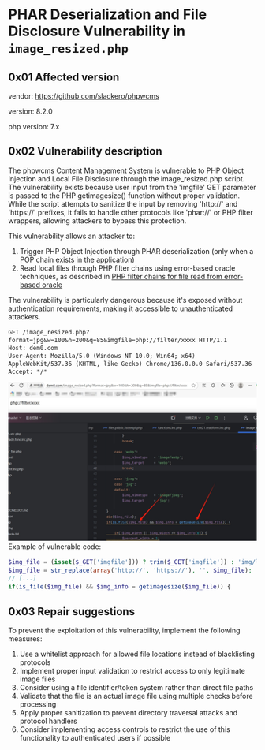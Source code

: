 # PHAR Deserialization and File Disclosure Vulnerability in `image_resized.php`

## 0x01 Affected version
vendor: https://github.com/slackero/phpwcms

version: 8.2.0

php version: 7.x

## 0x02 Vulnerability description

The phpwcms Content Management System is vulnerable to PHP Object Injection and Local File Disclosure through the image_resized.php script. The vulnerability exists because user input from the 'imgfile' GET parameter is passed to the PHP getimagesize() function without proper validation. While the script attempts to sanitize the input by removing 'http://' and 'https://' prefixes, it fails to handle other protocols like 'phar://' or PHP filter wrappers, allowing attackers to bypass this protection.

This vulnerability allows an attacker to:
1. Trigger PHP Object Injection through PHAR deserialization (only when a POP chain exists in the application)
2. Read local files through PHP filter chains using error-based oracle techniques, as described in [PHP filter chains for file read from error-based oracle](https://www.synacktiv.com/publications/php-filter-chains-file-read-from-error-based-oracle)

The vulnerability is particularly dangerous because it's exposed without authentication requirements, making it accessible to unauthenticated attackers.

```text
GET /image_resized.php?format=jpg&w=100&h=200&q=85&imgfile=php://filter/xxxx HTTP/1.1
Host: dem0.com
User-Agent: Mozilla/5.0 (Windows NT 10.0; Win64; x64) AppleWebKit/537.36 (KHTML, like Gecko) Chrome/136.0.0.0 Safari/537.36
Accept: */*
```
![alt text](../dists/phpwcms2.png)
Example of vulnerable code:
```php
$img_file = (isset($_GET['imgfile'])) ? trim($_GET['imgfile']) : 'img/leer.gif';
$img_file = str_replace(array('http://', 'https://'), '', $img_file);
// [...]
if(is_file($img_file) && $img_info = getimagesize($img_file)) {
```

## 0x03 Repair suggestions
To prevent the exploitation of this vulnerability, implement the following measures:

1. Use a whitelist approach for allowed file locations instead of blacklisting protocols
2. Implement proper input validation to restrict access to only legitimate image files
3. Consider using a file identifier/token system rather than direct file paths
4. Validate that the file is an actual image file using multiple checks before processing
5. Apply proper sanitization to prevent directory traversal attacks and protocol handlers
6. Consider implementing access controls to restrict the use of this functionality to authenticated users if possible
